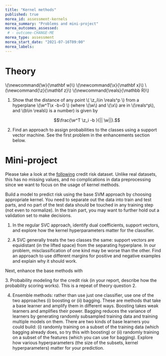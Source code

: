 ```yaml
---
title: "Kernel methods"
published: true
morea_id: assessment-kernels
morea_summary: "Problems and mini-project"
morea_outcomes_assessed:
 # - outcome-CHANGE-ME
morea_type: assessment
morea_start_date: "2021-07-16T09:00"
morea_labels:
---
```

# Theory
\\(\newcommand{\w}{\mathbf w}\\)
\\(\newcommand{\x}{\mathbf x}\\)
\\(\newcommand{\z}{\mathbf z}\\)
\\(\newcommand{\reals}{\mathbb R}\\)

1. Show that the distance of any point \\( \z_i\in \reals^p \\) from a hyperplane \\(\w^T\x -b=0 \\) (where \\(\w\\) and \\(\x\\) are in \\(\reals^p\\),
and \\(b\in \reals\\) is a number) is given by

	$$\frac{\w^T \z_i -b }{|| \w||}.$$

2. Find an approach to assign probabilities to the classes using a support vector machine. See the first problem in the enhancements section below. 

# Mini-project

Please take a look at the [following](https://archive.ics.uci.edu/dataset/350/default+of+credit+card+clients) credit risk dataset. Unlike real datasets, this has no missing values, and no complications in data preprocessing since we want to focus on the usage of kernel methods.

Build a model to predict risk using the base SVM approach by choosing
appropriate kernel. You need to separate out the data into train and
test parts, and no part of the test data should be touched in any
training step (not even to normalize). In the train part, you may want
to further hold out a validation set to make decisions. 
	
1. In the regular SVC approach, identify dual coefficients, support
   vectors, and explore how the kernel hyperparameters matter for the
   classifier.
   
2. A SVC generally treats the two classes the same: support vectors
   are equidistant (in the lifted space) from the separating
   hyperplane. In our problem, misclassification of one kind may be
   worse than the other. Find an approach to use different margins for
   positive and negative examples and explain why it should work.

Next, enhance the base methods with
	
3\. Probability modeling for the credit risk (in your report, describe
   how the probability scoring works). This is a repeat of theory
   question 2.
   
4. Ensemble methods: rather than use just one classifier, use one of
   the two approaches (i) boosting or (ii) bagging. These are methods
   that take a base learner and amplify them in different
   ways. Boosting takes weak learners and amplifies their
   power. Bagging reduces the variance of learners by generating
   randomly subsampled training data and training multiple models on
   them. There are two kinds of base learners you could build: (i)
   randomly training on a subset of the training data (which bagging
   already does, so try this with boosting) or (ii) randomly training
   on a subset of the features (which you can use for
   bagging). Explore how various hyperparameters (the size of the
   subsets, kernel hyperparameters) matter for your prediction.

